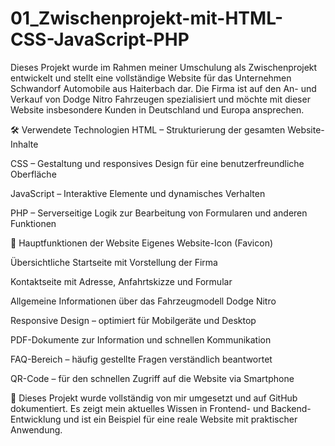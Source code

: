 # 01_Zwischenprojekt-mit-HTML-CSS-JavaScript-PHP

Dieses Projekt wurde im Rahmen meiner Umschulung als Zwischenprojekt entwickelt und stellt eine vollständige Website für das Unternehmen Schwandorf Automobile aus Haiterbach dar. Die Firma ist auf den An- und Verkauf von Dodge Nitro Fahrzeugen spezialisiert und möchte mit dieser Website insbesondere Kunden in Deutschland und Europa ansprechen.

🛠️ Verwendete Technologien
HTML – Strukturierung der gesamten Website-Inhalte

CSS – Gestaltung und responsives Design für eine benutzerfreundliche Oberfläche

JavaScript – Interaktive Elemente und dynamisches Verhalten

PHP – Serverseitige Logik zur Bearbeitung von Formularen und anderen Funktionen

📌 Hauptfunktionen der Website
Eigenes Website-Icon (Favicon)

Übersichtliche Startseite mit Vorstellung der Firma

Kontaktseite mit Adresse, Anfahrtskizze und Formular

Allgemeine Informationen über das Fahrzeugmodell Dodge Nitro

Responsive Design – optimiert für Mobilgeräte und Desktop

PDF-Dokumente zur Information und schnellen Kommunikation

FAQ-Bereich – häufig gestellte Fragen verständlich beantwortet

QR-Code – für den schnellen Zugriff auf die Website via Smartphone

📁 Dieses Projekt wurde vollständig von mir umgesetzt und auf GitHub dokumentiert. Es zeigt mein aktuelles Wissen in Frontend- und Backend-Entwicklung und ist ein Beispiel für eine reale Website mit praktischer Anwendung.
